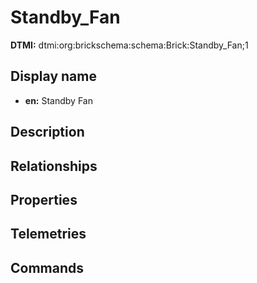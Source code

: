 # Standby_Fan
**DTMI:** dtmi:org:brickschema:schema:Brick:Standby_Fan;1
## Display name
- **en:** Standby Fan
## Description
## Relationships
## Properties
## Telemetries
## Commands
